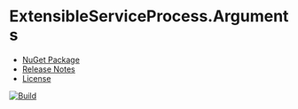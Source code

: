 # ExtensibleServiceProcess.Arguments
- [NuGet Package](https://www.nuget.org/packages/ExtensibleServiceProcess.Arguments)
- [Release Notes](https://github.com/skthomasjr/ExtensibleServiceProcess.Arguments/releases)
- [License](LICENSE.md)

[![Build](https://ci.appveyor.com/api/projects/status/8c76iiiydlb0fb5g?svg=true)](https://ci.appveyor.com/project/skthomasjr/extensibleserviceprocess-commandarguments)

